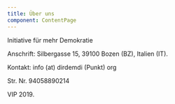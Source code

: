```yaml
---
title: Über uns
component: ContentPage
---
```


Initiative für mehr Demokratie

Anschrift: Silbergasse 15, 39100 Bozen (BZ), Italien (IT).

Kontakt: info (at) dirdemdi (Punkt) org

Str. Nr. 94058890214

VIP 2019.
